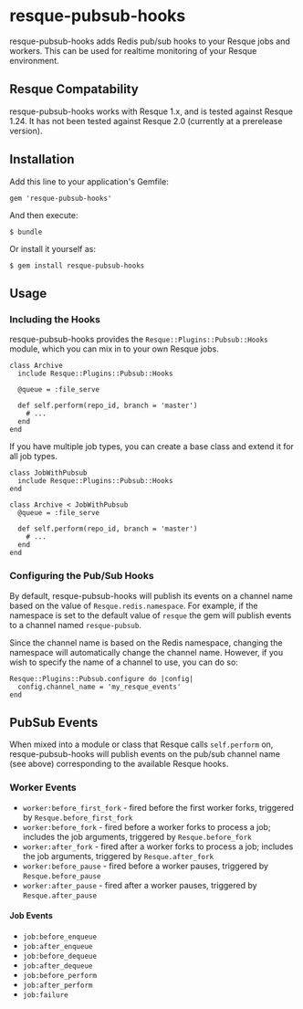 resque-pubsub-hooks
===================

resque-pubsub-hooks adds Redis pub/sub hooks to your Resque jobs and workers. This can be used for realtime monitoring of your Resque environment.

Resque Compatability
--------------------

resque-pubsub-hooks works with Resque 1.x, and is tested against Resque 1.24. It has not been tested against Resque 2.0 (currently at a prerelease version).

Installation
------------

Add this line to your application's Gemfile:

    gem 'resque-pubsub-hooks'

And then execute:

    $ bundle

Or install it yourself as:

    $ gem install resque-pubsub-hooks

Usage
-----

### Including the Hooks

resque-pubsub-hooks provides the `Resque::Plugins::Pubsub::Hooks` module, which you can mix in to your own Resque jobs.

    class Archive
      include Resque::Plugins::Pubsub::Hooks

      @queue = :file_serve

      def self.perform(repo_id, branch = 'master')
        # ...
      end
    end

If you have multiple job types, you can create a base class and extend it for all job types.

    class JobWithPubsub
      include Resque::Plugins::Pubsub::Hooks
    end

    class Archive < JobWithPubsub
      @queue = :file_serve

      def self.perform(repo_id, branch = 'master')
        # ...
      end
    end

### Configuring the Pub/Sub Hooks

By default, resque-pubsub-hooks will publish its events on a channel name based on the value of `Resque.redis.namespace`. For example, if the namespace is set to the default value of `resque` the gem will publish events to a channel named `resque-pubsub`.

Since the channel name is based on the Redis namespace, changing the namespace will automatically change the channel name. However, if you wish to specify the name of a channel to use, you can do so:

    Resque::Plugins::Pubsub.configure do |config|
      config.channel_name = 'my_resque_events'
    end

PubSub Events
-------------

When mixed into a module or class that Resque calls `self.perform` on, resque-pubsub-hooks will publish events on the pub/sub channel name (see above) corresponding to the available Resque hooks.

### Worker Events

  * `worker:before_first_fork` - fired before the first worker forks, triggered by `Resque.before_first_fork`
  * `worker:before_fork` - fired before a worker forks to process a job; includes the job arguments, triggered by `Resque.before_fork`
  * `worker:after_fork` - fired after a worker forks to process a job; includes the job arguments, triggered by `Resque.after_fork`
  * `worker:before_pause` - fired before a worker pauses, triggered by `Resque.before_pause`
  * `worker:after_pause` - fired after a worker pauses, triggered by `Resque.after_pause`

#### Job Events

  * `job:before_enqueue`
  * `job:after_enqueue`
  * `job:before_dequeue`
  * `job:after_dequeue`
  * `job:before_perform`
  * `job:after_perform`
  * `job:failure`
